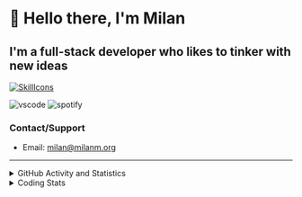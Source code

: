 # 👋 Hello there, I'm Milan
## I'm a full-stack developer who likes to tinker with new ideas
[![SkillIcons](https://skillicons.dev/icons?i=js,ts,nextjs,tailwind,html,go,bash,git,nginx,prisma,kubernetes,docker,linux)](https://skillicons.dev)

![vscode](https://nocache.advaith.workers.dev?url=https://img.shields.io/endpoint?url=https://dev.discordprofiles.me/api/badge/vscode/423203831971708958)
![spotify](https://nocache.advaith.workers.dev?url=https://img.shields.io/endpoint?url=https://dev.discordprofiles.me/api/badge/spotify/423203831971708958)

### Contact/Support

- Email: [milan@milanm.org](mailto:milan@milanm.org)
 
---
 
<details>
  <summary>GitHub Activity and Statistics</summary>
  <img src="/github-metrics.svg" />
</details>
<details>
  <summary>Coding Stats</summary>
  <!--START_SECTION:waka-->

```txt
JavaScript       1 hr 35 mins    ██████████████████▒░░░░░░   73.26 %
YAML             22 mins         ████▒░░░░░░░░░░░░░░░░░░░░   16.83 %
TypeScript       5 mins          █░░░░░░░░░░░░░░░░░░░░░░░░   04.49 %
JSON             4 mins          █░░░░░░░░░░░░░░░░░░░░░░░░   03.81 %
Ezhil            1 min           ▒░░░░░░░░░░░░░░░░░░░░░░░░   00.86 %
```

<!--END_SECTION:waka-->
</details>

